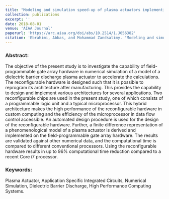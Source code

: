 ```yaml
---
title: "Modeling and simulation speed-up of plasma actuators implementing reconfigurable hardware"
collection: publications
excerpt: ''
date: 2018-08-01
venue: 'AIAA Journal'
paperurl: 'https://arc.aiaa.org/doi/abs/10.2514/1.J056382'
citation: 'Ebrahimi, Abbas, and Mohammad Zandsalimy. "Modeling and simulation speed-up of plasma actuators implementing reconfigurable hardware." <i>AIAA Journal</i> 56.8 (2018): 3035-3046.'
---
```


### Abstract:

The objective of the present study is to investigate the capability of field-programmable gate array hardware in numerical simulation of a model of a dielectric barrier discharge plasma actuator to accelerate the calculations. The reconfigurable hardware is designed such that it is possible to reprogram its architecture after manufacturing. This provides the capability to design and implement various architectures for several applications. Two reconfigurable chips are used in the present study, one of which consists of a programmable logic unit and a typical microprocessor. This hybrid architecture makes the high performance of the reconfigurable hardware in custom computing and the efficiency of the microprocessor in data flow control accessible. An automated design procedure is used for the design of the reconfigurable hardware. Further, a finite difference representation of a phenomenological model of a plasma actuator is derived and implemented on the field-programmable gate array hardware. The results are validated against other numerical data, and the computational time is compared to different conventional processors. Using the reconfigurable hardware results in up to 96% computational time reduction compared to a recent Core i7 processor.


### Keywords:
Plasma Actuator, Application Specific Integrated Circuits, Numerical Simulation, Dielectric Barrier Discharge, High Performance Computing Systems.
